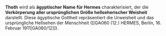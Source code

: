 
**Thoth** wird als **ägyptischer Name für Hermes** charakterisiert, der die **Verkörperung aller ursprünglichen Größe hellseherischer Weisheit** darstellt. Diese ägyptische Gottheit repräsentiert die Urweisheit und das ursprüngliche Hellsehen der Menschheit ([[GA060 (12.) HERMES, Berlin, 16. Februar 1911|GA060/12]]).
